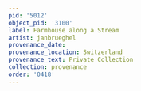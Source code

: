 ```yaml
---
pid: '5012'
object_pid: '3100'
label: Farmhouse along a Stream
artist: janbrueghel
provenance_date:
provenance_location: Switzerland
provenance_text: Private Collection
collection: provenance
order: '0418'
---
```

